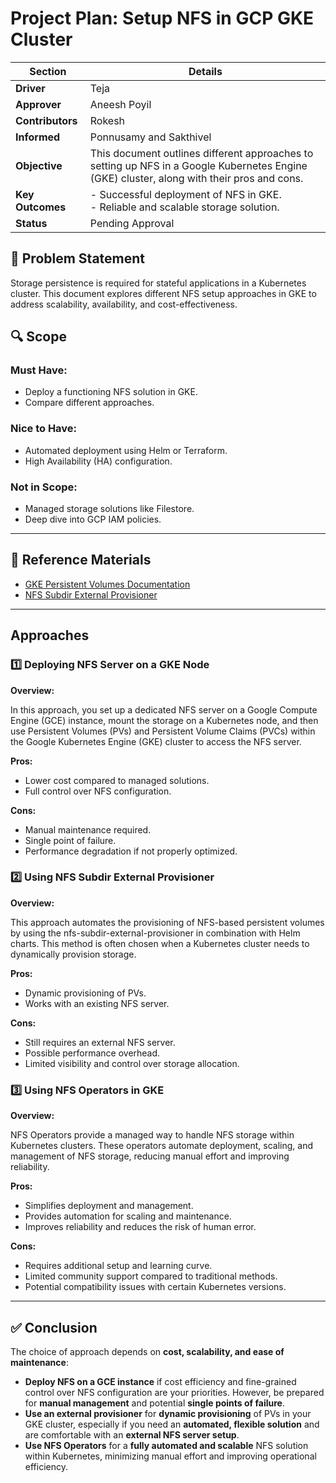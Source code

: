 # Project Plan: Setup NFS in GCP GKE Cluster

| **Section**     | **Details**                                                                                                                                          |
|-----------------|------------------------------------------------------------------------------------------------------------------------------------------------------|
| **Driver**      | Teja                                                                                                                                    |
| **Approver**    | Aneesh Poyil                                                                                                                                             |
| **Contributors**| Rokesh                                                                                                                                         |
| **Informed**    | Ponnusamy and Sakthivel                                                                                                                                         |
| **Objective**   | This document outlines different approaches to setting up NFS in a Google Kubernetes Engine (GKE) cluster, along with their pros and cons.           |
| **Key Outcomes**| - Successful deployment of NFS in GKE.<br>- Reliable and scalable storage solution.                                                                 |
| **Status**      |  Pending Approval                                                                                                                |

## 🤔 Problem Statement
Storage persistence is required for stateful applications in a Kubernetes cluster. This document explores different NFS setup approaches in GKE to address scalability, availability, and cost-effectiveness.

## 🔍 Scope

### Must Have:
- Deploy a functioning NFS solution in GKE.
- Compare different approaches.

### Nice to Have:
- Automated deployment using Helm or Terraform.
- High Availability (HA) configuration.

### Not in Scope:
- Managed storage solutions like Filestore.
- Deep dive into GCP IAM policies.

---

## 📖 Reference Materials
- [GKE Persistent Volumes Documentation](https://cloud.google.com/kubernetes-engine/docs/concepts/persistent-volumes)
- [NFS Subdir External Provisioner](https://github.com/kubernetes-sigs/nfs-subdir-external-provisioner)

---

## Approaches

### 1️⃣ Deploying NFS Server on a GKE Node

**Overview:**

In this approach, you set up a dedicated NFS server on a Google Compute Engine (GCE) instance, mount the storage on a Kubernetes node, and then use Persistent Volumes (PVs) and Persistent Volume Claims (PVCs) within the Google Kubernetes Engine (GKE) cluster to access the NFS server.

**Pros:**
- Lower cost compared to managed solutions.
- Full control over NFS configuration.

**Cons:**
- Manual maintenance required.
- Single point of failure.
- Performance degradation if not properly optimized.

### 2️⃣ Using NFS Subdir External Provisioner

**Overview:**

This approach automates the provisioning of NFS-based persistent volumes by using the nfs-subdir-external-provisioner in combination with Helm charts. This method is often chosen when a Kubernetes cluster needs to dynamically provision storage.

**Pros:**
- Dynamic provisioning of PVs.
- Works with an existing NFS server.

**Cons:**
- Still requires an external NFS server.
- Possible performance overhead.
- Limited visibility and control over storage allocation.

### 3️⃣ Using NFS Operators in GKE

**Overview:**

NFS Operators provide a managed way to handle NFS storage within Kubernetes clusters. These operators automate deployment, scaling, and management of NFS storage, reducing manual effort and improving reliability.

**Pros:**
- Simplifies deployment and management.
- Provides automation for scaling and maintenance.
- Improves reliability and reduces the risk of human error.

**Cons:**
- Requires additional setup and learning curve.
- Limited community support compared to traditional methods.
- Potential compatibility issues with certain Kubernetes versions.

---

## ✅ Conclusion

The choice of approach depends on **cost, scalability, and ease of maintenance**:

- **Deploy NFS on a GCE instance** if cost efficiency and fine-grained control over NFS configuration are your priorities. However, be prepared for **manual management** and potential **single points of failure**.
- **Use an external provisioner** for **dynamic provisioning** of PVs in your GKE cluster, especially if you need an **automated, flexible solution** and are comfortable with an **external NFS server setup**.
- **Use NFS Operators** for a **fully automated and scalable** NFS solution within Kubernetes, minimizing manual effort and improving operational efficiency.

